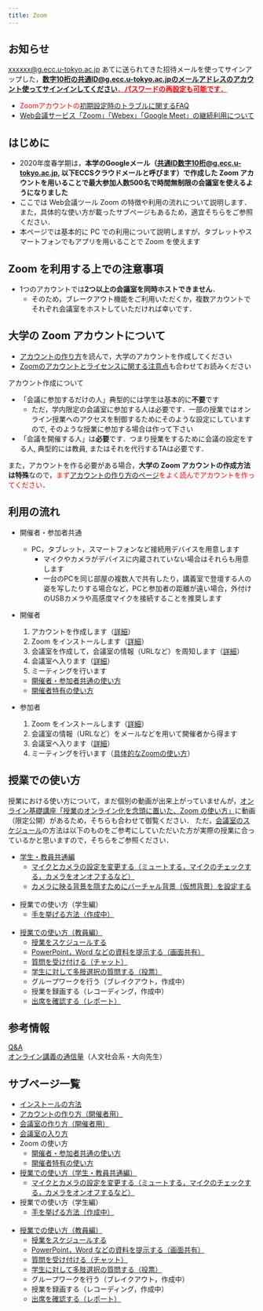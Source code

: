 ```yaml
---
title: Zoom
---
```


## お知らせ

xxxxxx@g.ecc.u-tokyo.ac.jp あてに送られてきた招待メールを使ってサインアップした，<font color="red"><b><u>数字10桁の共通ID@g.ecc.u-tokyo.ac.jpのメールアドレスのアカウント使ってサインインしてください．パスワードの再設定も可能です．</u></b></font>


* <font color="red">Zoomアカウントの<a href="setting_issues">初期設定時のトラブルに関するFAQ</a></font>
* <a href="../notice/webmeetingtools">Web会議サービス「Zoom」「Webex」「Google Meet」の継続利用について</a>

<!--
* 授業を行うためにZoomの会議を<font color="green">開催する人</font>(またはそれを代行する人)は, <a href="create_account" target="">Zoomのアカウントのアクティベーション</a>が<font color="green">必要</font>です
* 授業に<font color="purple">参加するだけの人</font>(正確には誰かが開催したZoom会議に参加(join)するだけの人)はZoomアカウントは<font color="purple">不要</font>です
* 大学が配布したアカウントを, <a href="create_account">大学の Zoom アカウントの作り方</a>に従ってアクティベーションしようとしたら<font color="red">「ユーザが存在しません」というエラーが出る</font>という事例が多く報告されております. そうなったら<a href="https://tinyurl.com/v5pvzb5">現在わかっている最善の対処方法</a>をご覧いただき, フォームへの質問にもお答えください. 解決しない場合は utelecon-inquiries@googlegroups.com へご連絡下さい.
* そのほか問題が生じた場合も、utelecon-inquiries@googlegroups.com までご連絡ください。
-->

## はじめに

* 2020年度春学期は，**本学のGoogleメール（共通ID数字10桁@g.ecc.u-tokyo.ac.jp, 以下ECCSクラウドメールと呼びます）で作成した Zoom アカウントを用いることで最大参加人数500名で時間無制限の会議室を使えるようになりました**   
* ここでは Web会議ツール Zoom の特徴や利用の流れについて説明します．また，具体的な使い方が載ったサブページもあるため，適宜そちらをご参照ください．  
* 本ページでは基本的に PC での利用について説明しますが，タブレットやスマートフォンでもアプリを用いることで Zoom を使えます  

## Zoom を利用する上での注意事項
* 1つのアカウントでは**2つ以上の会議室を同時ホストできません**．
  * そのため，ブレークアウト機能をご利用いただくか，複数アカウントでそれぞれ会議室をホストしていただければ幸いです．   


## 大学の Zoom アカウントについて

* [アカウントの作り方](create_account)を読んで，大学のアカウントを作成してください
* [Zoomのアカウントとライセンスに関する注意点](zoom_signin)も合わせてお読みください

アカウント作成について
* 「会議に参加するだけの人」典型的には学生は基本的に**不要**です
  * ただ，学内限定の会議室に参加する人は必要です．一部の授業ではオンライン授業へのアクセスを制御するためにそのような設定にしていますので, そのような授業に参加する場合は作って下さい
* 「会議を開催する人」は**必要**です．つまり授業をするために会議の設定をする人, 典型的には教員, またはそれを代行するTAは必要です．

また，アカウントを作る必要がある場合，**大学の Zoom アカウントの作成方法は特殊**なので，<font color="red">まず<a href="create_account" target="">アカウントの作り方のページ</a>をよく読んでアカウントを作ってください</font>．  


## 利用の流れ

* 開催者・参加者共通  
  * PC，タブレット，スマートフォンなど接続用デバイスを用意します
    * マイクやカメラがデバイスに内蔵されていない場合はそれらも用意します
    * 一台のPCを同じ部屋の複数人で共有したり，講義室で登壇する人の姿を写したりする場合など，PCと参加者の距離が遠い場合，外付けのUSBカメラや高感度マイクを接続することを推奨します  
    
    
* 開催者
  1. アカウントを作成します（<a href="create_account" target="">詳細</a>）
  1. Zoom をインストールします（<a href="install" target="">詳細</a>）  
  1. 会議室を作成して，会議室の情報（URLなど）を周知します（<a href="create_room" target="">詳細</a>）
  1. 会議室へ入ります（<a href="join" target="">詳細</a>）
  1. ミーティングを行います
    * <a href="how_to_use" target="">開催者・参加者共通の使い方</a>
	* <a href="how_to_use_host" target="">開催者特有の使い方</a>
  
* 参加者
  1. Zoom をインストールします（<a href="install" target="">詳細</a>）  
  1. 会議室の情報（URLなど）をメールなどを用いて開催者から得ます
  1. 会議室へ入ります（<a href="join" target="">詳細</a>）
  1. ミーティングを行います（<a href="how_to_use" target="">具体的なZoomの使い方</a>）

## 授業での使い方
授業における使い方について，まだ個別の動画が出来上がっていませんが，[オンライン基礎講座「授業のオンライン化を念頭に置いた、Zoom の使い方」](https://utelecon.github.io/events/2020-03-19/)に動画（限定公開）があるため，そちらも合わせて御覧ください． 
ただ，[会議室のスケジュール](how_to_use_in_classroom_faculty_members#schedule)の方法は以下のものをご参考にしていただいた方が実際の授業に合っているかと思いますので，そちらをご参照ください． 

* [学生・教員共通編](how_to_use_in_classroom_common)
  * <a href="how_to_use_in_classroom_common#use_mic_and_camera">マイクとカメラの設定を変更する（ミュートする，マイクのチェックする，カメラをオンオフするなど）</a>
  * [カメラに映る背景を隠すためにバーチャル背景（仮想背景）を設定する](how_to_use_in_classroom_common_virtual_background)  
  <br>
* 授業での使い方（学生編）
  * <a href="">手を挙げる方法（作成中）</a>  
  <br>
* [授業での使い方（教員編）](how_to_use_in_classroom_faculty_members)
  * [授業をスケジュールする](how_to_use_in_classroom_faculty_members#schedule)
  * [PowerPoint，Word などの資料を提示する（画面共有）](how_to_use_in_classroom_faculty_members#sharing_screen_materials)
  * [質問を受け付ける（チャット）](how_to_use_in_classroom_faculty_members#chat)
  * [学生に対して多肢選択の質問する（投票）](how_to_use_in_classroom_faculty_members#poll)
  * グループワークを行う（ブレイクアウト，作成中）
  * 授業を録画する（レコーディング，作成中）
  * [出席を確認する（レポート）](how_to_use_in_classroom_faculty_members#attendance)
  

## 参考情報
[Q&A](qa)  
[オンライン講義の通信量](https://scrapbox.io/utdh/%E3%82%AA%E3%83%B3%E3%83%A9%E3%82%A4%E3%83%B3%E8%AC%9B%E7%BE%A9%E3%81%AE%E9%80%9A%E4%BF%A1%E9%87%8F)（人文社会系・大向先生）

## サブページ一覧
* <a href="install" target="">インストールの方法</a>  
* <a href="create_account" target="">アカウントの作り方（開催者用）</a>  
* <a href="create_room" target="">会議室の作り方（開催者用）</a>  
* <a href="join" target="">会議室の入り方</a>  
* Zoom の使い方
  * <a href="how_to_use" target="">開催者・参加者共通の使い方</a>  
  * <a href="how_to_use_host" target="">開催者特有の使い方</a>  
* [授業での使い方（学生・教員共通編）](how_to_use_in_classroom_common)
  * <a href="how_to_use_in_classroom_common#use_mic_and_camera">マイクとカメラの設定を変更する（ミュートする，マイクのチェックする，カメラをオンオフするなど）</a>
	<br>
* 授業での使い方（学生編）
  * <a href="">手を挙げる方法（作成中）</a>
  <br>
* [授業での使い方（教員編）](how_to_use_in_classroom_faculty_members)
  * [授業をスケジュールする](how_to_use_in_classroom_faculty_members#schedule)
  * [PowerPoint，Word などの資料を提示する（画面共有）](how_to_use_in_classroom_faculty_members#sharing_screen_materials)
  * [質問を受け付ける（チャット）](how_to_use_in_classroom_faculty_members#chat)
  * [学生に対して多肢選択の質問する（投票）](how_to_use_in_classroom_faculty_members#poll)
  * グループワークを行う（ブレイクアウト，作成中）
  * 授業を録画する（レコーディング，作成中）
  * [出席を確認する（レポート）](how_to_use_in_classroom_faculty_members#attendance)